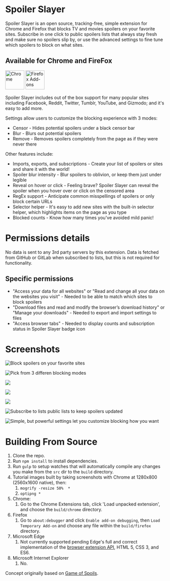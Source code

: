 # Spoiler Slayer
Spoiler Slayer is an open source, tracking-free, simple extension for Chrome
and Firefox that blocks TV and movies spoilers on your favorite sites.
Subscribe in one click to public spoilers lists that always stay fresh and
make sure no spoilers slip by, or use the advanced settings to fine tune which
spoilers to block on what sites.

## Available for Chrome and FireFox

[<img src="screenshots/etc/chrome-web-store.png" title="Chrome" height="60" />](https://chrome.google.com/webstore/detail/spoiler-slayer/mploapfinhlhbgddjadjnhgiockogjlc)
[<img src="screenshots/etc/firefox-add-ons.png" title="Firefox Add-ons" height="60" />](https://addons.mozilla.org/en-US/firefox/addon/spoiler-slayer?src=external-github)


Spoiler Slayer includes out of the box support for many popular sites
including Facebook, Reddit, Twitter, Tumblr, YouTube, and Gizmodo; and it's
easy to add more.

Settings allow users to customize the blocking experience with 3 modes:
* Censor - Hides potential spoilers under a black censor bar
* Blur - Blurs out potential spoilers
* Remove - Removes spoilers completely from the page as if they were never there

Other features include:
* Imports, exports, and subscriptions - Create your list of spoilers or sites and share it with the world!
* Spoiler blur intensity - Blur spoilers to oblivion, or keep them just under legible
* Reveal on hover or click - Feeling brave? Spoiler Slayer can reveal
the spoiler when you hover over or click on the censored area
* RegEx support - Anticipate common misspellings of spoilers or only block certain URLs
* Selector helper - It's easy to add new sites with the built-in selector helper, which
highlights items on the page as you type
* Blocked counts - Know how many times you've avoided mild panic!

# Permissions details
No data is sent to any 3rd party servers by this extension. Data is fetched
from GitHub or GitLab when subscribed to lists, but this is not required
for functionality.

## Specific permissions
* "Access your data for all websites" or "Read and change all your data on the websites you visit" -
   Needed to be able to match which sites to block spoilers
* "Download files and read and modify the browser’s download history" or "Manage your downloads" -
   Needed to export and import settings to files
* "Access browser tabs" - Needed to display counts and subscription status in Spoiler Slayer badge icon

# Screenshots

![Block spoilers on your favorite sites](screenshots/reddit_blocked.png)

![Pick from 3 differen blocking modes](screenshots/reddit_blocked_censored.png)

![](screenshots/facebook.png)

![](screenshots/twitter.png)

![](screenshots/selector_highlight_popup.png)

![Subscribe to lists public lists to keep spoilers updated](screenshots/subscription_popup.png)

![Simple, but powerful settings let you customize blocking how you want](screenshots/settings_with_sub.png)

# Building From Source
1. Clone the repo.
2. Run `npm install` to install dependencies.
3. Run `gulp` to setup watches that will automatically compile any changes you make from the `src` dir to the `build` directory.
4. Tutorial images built by taking screenshots with Chrome at 1280x800 (2560x1600 native), then:
   1. `mogrify -resize 50%  *`
   2. `optipng *`
5. Chrome:
   1. Go to the Chrome Extensions tab, click 'Load unpacked extension', and choose the `build/chrome` directory.
6. Firefox
   1. Go to `about:debugger` and click `Enable add-on debugging`, then `Load Temporary Add-on` and choose any file within the `build/firefox` directory.
7. Microsoft Edge
   1. Not currently supported pending Edge's full and correct implementation of the [browser extension API](https://developer.mozilla.org/en-US/docs/Mozilla/Add-ons/WebExtensions), HTML 5, CSS 3, and ES6.
8. Microsoft Internet Explorer
   1. No.

Concept originally based on [Game of Spoils](https://github.com/stu-blair/game-of-spoils).